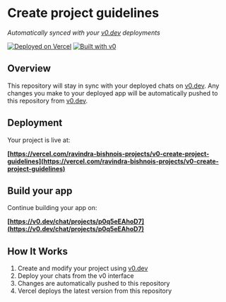 # Create project guidelines

*Automatically synced with your [v0.dev](https://v0.dev) deployments*

[![Deployed on Vercel](https://img.shields.io/badge/Deployed%20on-Vercel-black?style=for-the-badge&logo=vercel)](https://vercel.com/ravindra-bishnois-projects/v0-create-project-guidelines)
[![Built with v0](https://img.shields.io/badge/Built%20with-v0.dev-black?style=for-the-badge)](https://v0.dev/chat/projects/p0q5eEAhoD7)

## Overview

This repository will stay in sync with your deployed chats on [v0.dev](https://v0.dev).
Any changes you make to your deployed app will be automatically pushed to this repository from [v0.dev](https://v0.dev).

## Deployment

Your project is live at:

**[https://vercel.com/ravindra-bishnois-projects/v0-create-project-guidelines](https://vercel.com/ravindra-bishnois-projects/v0-create-project-guidelines)**

## Build your app

Continue building your app on:

**[https://v0.dev/chat/projects/p0q5eEAhoD7](https://v0.dev/chat/projects/p0q5eEAhoD7)**

## How It Works

1. Create and modify your project using [v0.dev](https://v0.dev)
2. Deploy your chats from the v0 interface
3. Changes are automatically pushed to this repository
4. Vercel deploys the latest version from this repository
